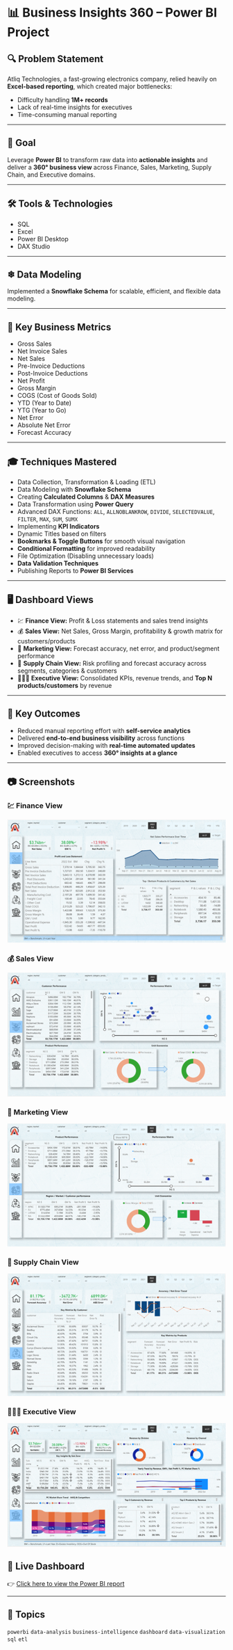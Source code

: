 # 📊 Business Insights 360 – Power BI Project  

## 🔍 Problem Statement  
Atliq Technologies, a fast-growing electronics company, relied heavily on **Excel-based reporting**, which created major bottlenecks:  
- Difficulty handling **1M+ records**  
- Lack of real-time insights for executives  
- Time-consuming manual reporting  

---

## 🎯 Goal  
Leverage **Power BI** to transform raw data into **actionable insights** and deliver a **360° business view** across Finance, Sales, Marketing, Supply Chain, and Executive domains.  

---

## 🛠 Tools & Technologies  
- SQL  
- Excel  
- Power BI Desktop  
- DAX Studio  

---

## ❄ Data Modeling  
Implemented a **Snowflake Schema** for scalable, efficient, and flexible data modeling.  

---

## 🌟 Key Business Metrics  
- Gross Sales  
- Net Invoice Sales  
- Net Sales  
- Pre-Invoice Deductions  
- Post-Invoice Deductions  
- Net Profit  
- Gross Margin  
- COGS (Cost of Goods Sold)  
- YTD (Year to Date)  
- YTG (Year to Go)  
- Net Error  
- Absolute Net Error  
- Forecast Accuracy  

---

## 🎓 Techniques Mastered  
- Data Collection, Transformation & Loading (ETL)  
- Data Modeling with **Snowflake Schema**  
- Creating **Calculated Columns** & **DAX Measures**  
- Data Transformation using **Power Query**  
- Advanced DAX Functions: `ALL`, `ALLNOBLANKROW`, `DIVIDE`, `SELECTEDVALUE`, `FILTER`, `MAX`, `SUM`, `SUMX`  
- Implementing **KPI Indicators**  
- Dynamic Titles based on filters  
- **Bookmarks & Toggle Buttons** for smooth visual navigation  
- **Conditional Formatting** for improved readability  
- File Optimization (Disabling unnecessary loads)  
- **Data Validation Techniques**  
- Publishing Reports to **Power BI Services**  

---

## 🖥 Dashboard Views  
- 💹 **Finance View:** Profit & Loss statements and sales trend insights  
- 💰 **Sales View:** Net Sales, Gross Margin, profitability & growth matrix for customers/products  
- 📢 **Marketing View:** Forecast accuracy, net error, and product/segment performance  
- 💱 **Supply Chain View:** Risk profiling and forecast accuracy across segments, categories & customers  
- 👨🏻‍💼 **Executive View:** Consolidated KPIs, revenue trends, and **Top N products/customers** by revenue  

---

## 🎯 Key Outcomes  
- Reduced manual reporting effort with **self-service analytics**  
- Delivered **end-to-end business visibility** across functions  
- Improved decision-making with **real-time automated updates**  
- Enabled executives to access **360° insights at a glance**  

---

## 📷 Screenshots  

### 💹 Finance View  
![Finance View](Finance%20View.png)  

### 💰 Sales View  
![Sales View](Sales%20View.png)  

### 📢 Marketing View  
![Marketing View](Marketing%20View.png)  

### 💱 Supply Chain View  
![Supply Chain View](Supply-chain%20View.png)  

### 👨🏻‍💼 Executive View  
![Executive View](Executive%20View.png)  



## 🔗 Live Dashboard  
👉 [Click here to view the Power BI report](https://app.powerbi.com/view?r=eyJrIjoiZjRkMzM4NzgtMzdjYi00YThkLTliZWItMmRmM2ZlZWZkOWQ5IiwidCI6ImM2ZTU0OWIzLTVmNDUtNDAzMi1hYWU5LWQ0MjQ0ZGM1YjJjNCJ9)  

---

## 📌 Topics  
`powerbi` `data-analysis` `business-intelligence` `dashboard` `data-visualization` `sql` `etl`  

